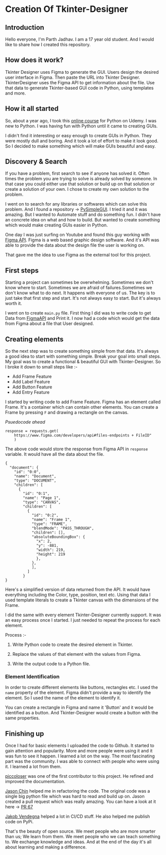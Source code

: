 # Creation Of Tkinter-Designer

## Introduction

 Hello everyone, I'm Parth Jadhav. I am a 17 year old student. And I would like to share how I created this repository.

## How does it work? 
 Tkinter Designer uses Figma to generate the GUI. Users design the desired user interface in Figma. Then paste the URL into Tkinter Designer. TkinterDesigner uses the Figma API to get information about the file. Use that data to generate Tkinter-based GUI code in Python, using templates and more.

## How it all started

So, about a year ago, I took this [online course](https://www.udemy.com/course/100-days-of-code) for Python on Udemy. I was new to Python. I was having fun with Python until it came to creating GUIs.

I didn't find it interesting or easy enough to create GUIs in Python. They were mostly dull and boring. And it took a lot of effort to make it look good. So I decided to make something which will make GUIs beautiful and easy.

## Discovery & Search

If you have a problem, first search to see if anyone has solved it. Often times the problem you are trying to solve is already solved by someone. In that case you could either use that solution or build up on that solution or create a solution of your own. I chose to create my own solution to the problem.

I went on to search for any libraries or softwares which can solve this problem. And I found a repository -> [PySimpleGUI](https://github.com/PySimpleGUI/PySimpleGUI). I tried it and it was amazing. But I wanted to Automate stuff and do something fun. I didn't have an concrete idea on what and how to build. But wanted to create something which would make creating GUIs easier in Python.

One day I was just surfing on Youtube and found this guy working with [Figma API](https://www.figma.com/developers/api). Figma is a web based graphic design software. And it's API was able to provide the data about the design file the user is working on.

That gave me the idea to use Figma as the external tool for this project.

## First steps

Starting a project can sometimes be overwhelming. Sometimes we don't know where to start. Sometimes we are afraid of failures.Sometimes we don't know what to do next. It happens with everyone of us. The key is to just take that first step and start. It's not always easy to start. But it's always worth it.

I went on to create `main.py` file. First thing I did was to write code to get Data from [FigmaAPI](https://www.figma.com/developers/api) and Print it. I now had a code which would get the data from Figma about a file that User designed.

## Creating elements

So the next step was to create something simple from that data. It's always a good idea to start with something simple. Break your goal into small steps. My goal was to create a functional & beautiful GUI with Tkinter-Designer. So I broke it down to small steps like :-

- Add Frame Feature
- Add Label Feature
- Add Button Feature
- Add Entry Feature

I started by writing code to add Frame Feature. Figma has an element called Frame. It's a container which can contain other elements. You can create a Frame by pressing `F` and drawing a rectangle on the canvas.

_Psuedocode ahead_

```
response = requests.get(
    https://www.figma.com/developers/api#files-endpoints + FileID"
    )
```

The above code would store the response from Figma API in `response` variable. It would have all the data about the file.

```
{
  "document": {
    "id": "0:0",
    "name": "Document",
    "type": "DOCUMENT",
    "children": [
      {
        "id": "0:1",
        "name": "Page 1",
        "type": "CANVAS",
        "children": [
          {
            "id": "0:2",
            "name": "Frame 1",
            "type": "FRAME",
            "blendMode": "PASS_THROUGH",
            "children": [],
            "absoluteBoundingBox": {
              "x": 2,
              "y": -881,
              "width": 219,
              "height": 219
              },
            },
            ],
          ]
        }
}
```

Here's a simplified version of data returned from the API. It would have everything including the Color, type, position, text etc. Using that data I used template literals to create a Tkinter canvas with the dimensions of the Frame.

I did the same with every element Tkinter-Designer currently support. It was an easy process once I started. I just needed to repeat the process for each element.

Process :-

1. Write Python code to create the desired element in Tkinter.

2. Replace the values of that element with the values from Figma.

3. Write the output code to a Python file.

### Element Identification

In order to create different elements like buttons, rectangles etc. I used the `name` property of the element. Figma didn't provide a way to identify the element. So I used the name of the element to identify it.

You can create a rectangle in Figma and name it 'Button' and it would be identified as a button. And Tkinter-Designer would create a button with the same properties.

## Finishing up

Once I had for basic elements I uploaded the code to Github. It started to gain attention and popularity. More and more people were using it and it was fun to see it happen. I learned a lot on the way. The most fascinating part was the community. I was able to connect with people who were using it. I learned a lot from them. 

[piccoloser](https://github.com/piccoloser) was one of the first contributor to this project. He refined and improved the documentation.

[Jason Chin](https://github.com/jrobchin) helped me in refactoring the code. The original code was a single big python file which was hard to read and build up on. Jason created a pull request which was really amazing. You can have a look at it here -> [PR 67](https://github.com/ParthJadhav/Tkinter-Designer/pull/67)

[Jakob Vendegna](https://github.com/jvendegna) helped a lot in CI/CD stuff. He also helped me publish code on PyPi. 

That's the beauty of open source. We meet people who are more smarter than us; We learn from them. We meet people who we can teach something to. We exchange knowledge and ideas. And at the end of the day it's all about learning and making a difference.